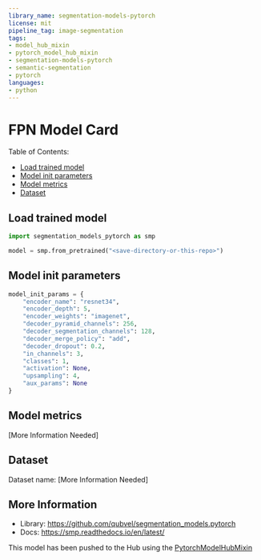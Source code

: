 ```yaml
---
library_name: segmentation-models-pytorch
license: mit
pipeline_tag: image-segmentation
tags:
- model_hub_mixin
- pytorch_model_hub_mixin
- segmentation-models-pytorch
- semantic-segmentation
- pytorch
languages:
- python
---
```

# FPN Model Card

Table of Contents:
- [Load trained model](#load-trained-model)
- [Model init parameters](#model-init-parameters)
- [Model metrics](#model-metrics)
- [Dataset](#dataset)

## Load trained model
```python
import segmentation_models_pytorch as smp

model = smp.from_pretrained("<save-directory-or-this-repo>")
```

## Model init parameters
```python
model_init_params = {
    "encoder_name": "resnet34",
    "encoder_depth": 5,
    "encoder_weights": "imagenet",
    "decoder_pyramid_channels": 256,
    "decoder_segmentation_channels": 128,
    "decoder_merge_policy": "add",
    "decoder_dropout": 0.2,
    "in_channels": 3,
    "classes": 1,
    "activation": None,
    "upsampling": 4,
    "aux_params": None
}
```

## Model metrics
[More Information Needed]

## Dataset
Dataset name: [More Information Needed]

## More Information
- Library: https://github.com/qubvel/segmentation_models.pytorch
- Docs: https://smp.readthedocs.io/en/latest/

This model has been pushed to the Hub using the [PytorchModelHubMixin](https://huggingface.co/docs/huggingface_hub/package_reference/mixins#huggingface_hub.PyTorchModelHubMixin)